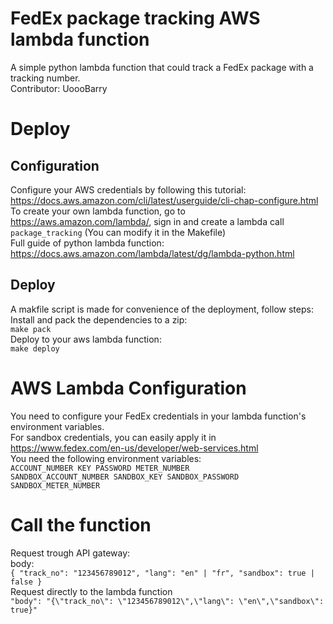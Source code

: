 # FedEx package tracking AWS lambda function
A simple python lambda function that could track a FedEx package with a tracking number.<br/>
Contributor: UoooBarry

# Deploy
## Configuration
Configure your AWS credentials by following this tutorial: https://docs.aws.amazon.com/cli/latest/userguide/cli-chap-configure.html <br/>
To create your own lambda function, go to https://aws.amazon.com/lambda/, sign in and create a lambda call `package_tracking` (You can modify it in the Makefile)<br/>
Full guide of python lambda function: https://docs.aws.amazon.com/lambda/latest/dg/lambda-python.html
## Deploy
A makfile script is made for convenience of the deployment, follow steps:<br>
Install and pack the dependencies to a zip: <br/>
`make pack` <br/>
Deploy to your aws lambda function: <br/>
`make deploy`

# AWS Lambda Configuration
You need to configure your FedEx credentials in your lambda function's environment variables. <br/>
For sandbox credentials, you can easily apply it in https://www.fedex.com/en-us/developer/web-services.html <br/>
You need the following environment variables: <br>
`ACCOUNT_NUMBER
KEY
PASSWORD
METER_NUMBER
`<br/>
`SANDBOX_ACCOUNT_NUMBER
SANDBOX_KEY
SANDBOX_PASSWORD
SANDBOX_METER_NUMBER
`

# Call the function
Request trough API gateway: <br/>
body: <br/>
`{
  "track_no": "123456789012",
  "lang": "en" | "fr",
  "sandbox": true | false
}`<br/>
Request directly to the lambda function <br/>
`"body": "{\"track_no\": \"123456789012\",\"lang\": \"en\",\"sandbox\": true}"`
